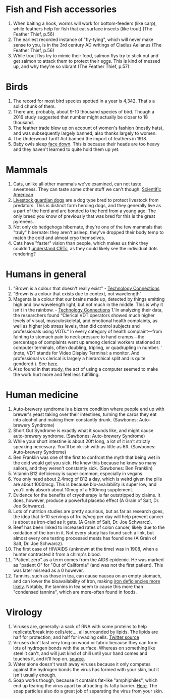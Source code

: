 # Fish and Fish accessories
1. When baiting a hook, worms will work for bottom-feeders (like carp), while feathers help for fish that eat surface insects (like trout) (The Feather Thief, p.56)
1. The earliest recorded instance of "fly-tying", which will never make sense to you, is in the 3rd century AD writings of Cladius Aelianus (The Feather Thief, p.56)
1. While trout flys try to mimic their food, salmon flys try to stick out and get salmon to attack them to protect their eggs. This is kind of messed up, and why they're so vibrant (The Feather Thief, p.57)

# Birds
1. The record for most bird species spotted in a year is 4,342. That's a solid chunk of them.
1. There are, probably, about 9-10 thousand species of bird. Though a 2016 study suggested that number might actually be closer to 18 thousand.
1. The feather trade blew up on account of women's fashion (mostly hats), and was subsequently largely banned, also thanks largely to women.
1. The Underwood Tariff Act banned the import of feathers in 1918.
1. Baby owls sleep [face down](https://twitter.com/roook/status/1494691070571069441?s=21). This is because their heads are too heavy and they haven't learned to quite hold them up yet.

# Mammals
1. Cats, unlike all other mammals we've examined, can not taste sweetness. They can taste some other stuff we can't though. [Scientific American](https://www.scientificamerican.com/article/strange-but-true-cats-cannot-taste-sweets/)
1. [Livestock guardian dogs](https://en.wikipedia.org/wiki/Livestock_guardian_dog) are a dog type bred to protect livestock from predators. This is distinct form herding dogs, and they generally live as a part of the herd and are bonded to the herd from a young age. The only breed you know of previously that was bred for this is the great pyrenees.
1. Not only do hedgehogs hibernate, they're one of the few mammals that "truly" hibernate: they aren't asleep, they've dropped their body temp to match the cold and almost cryo themselves.
1. Cats have "faster" vision than people, which makes us think they couldn't [understand CRTs](https://catbeep.com/can-cats-see-tv/), as they could likely see the individual dots rendering?

# Humans in general
1. "Brown is a colour that doesn't really exist" - [Technology Connections](https://www.youtube.com/watch?v=wh4aWZRtTwU&feature=youtu.be)
1. "Brown is a colour that exists due to context, not wavelength"
1. Magenta is a colour that our brains made up, detected by things emitting high and low wavelength light, but not much in the middle. This is why it isn't in the rainbow. - [Technology Connections](https://www.youtube.com/watch?v=wh4aWZRtTwU&feature=youtu.be)
1.'In analyzing their data, the researchers found “Clerical VDT operators showed much higher levels of visual, musculoskeletal, and emotional health complaints, as well as higher job stress levels, than did control subjects and professionals using VDTs.” In every category of health complaint—from fainting to stomach pain to neck pressure to hand cramps—the percentage of complaints went up among clerical workers stationed at computer terminals, often doubling, tripling, or quadrupling in number. ' (note, VDT stands for Video Display Terminal: a monitor. And professional vs clerical is largely a hierarchical split and is quite gendered.). See [here](https://www.vice.com/en/article/y3dda7/how-the-personal-computer-broke-the-human-body).
1. Also found in that study, the act of using a computer seemed to make the work hurt more and feel less fulfilling.

# Human medicine
1. Auto-brewery syndrome is a bizarre condition where people end up with brewer's yeast taking over their intestines, turning the carbs they eat into alcohol and making them constantly drunk. (Sawbones: Auto-brewery Syndrome)
1. Short Gut Syndrome is exactly what it sounds like, and might cause auto-brewery syndrome.  (Sawbones: Auto-brewery Syndrome)
1. While your short intestine is about 20ft long, a lot of it isn't strictly speaking necessary. You'll be ok-ish with as little as 6ft. (Sawbones: Auto-brewery Syndrome)
1. Ben Franklin was one of the first to confront the myth that being wet in the cold would get you sick. He knew this because he knew so many sailors, and they weren't constantly sick. (Sawbones: Ben Franklin)
1. Vitamin B12 deficiency is super common, especially in vegans.
1. You only need about 2.4mcg of B12 a day, which is weird given the pills are about 1000mcg. This is because bio-availability is super low, and you'll only absorb about 10mcg of a 500mcg supplement.
1. Evidence for the benefits of cryotherapy is far outstripped by claims. It does, however, produce a powerful placebo effect (A Grain of Salt, Dr. Joe Schwarcz).
1. Lots of nutrition studies are pretty spurious, but as far as research goes, the idea that 5-10 servings of fruits/veg per day will help prevent cancer is about as iron-clad as it gets. (A Grain of Salt, Dr. Joe Schwarcz).
1. Beef has been linked to increased rates of colon cancer, likely due to the oxidation of the iron in it. Not every study has found such a link, but almost every one testing processed meats has found one (A Grain of Salt, Dr. Joe Schwarcz).
1. The first case of HIV/AIDS (unknown at the time) was in 1908, when a hunter contracted it from a chimp's blood.
1. "Patient zero" as a term comes from the AIDS epidemic. He was marked as "patient O" for "Out of California" (and was not the first patient). This was later misread as a 0 however.
1. Tannins, such as those in tea, can cause nausea on an empty stomach, and can lower the bioavailability of Iron, making [iron deficiencies more likely](https://pubmed.ncbi.nlm.nih.gov/29955693/). Notably, the tannins in tea seem to cause this more than "condensed tannins", which are more-often found in foods.

# Virology
1. Viruses are, generally: a sack of RNA with some proteins to help replicate/break into cells/etc..., all surrounded by lipids. The lipids are half for protection, and half for invading cells. [Twitter source](https://twitter.com/PalliThordarson/status/1236549318439387137)
1. Viruses don't last very long on wood or fabric because they can form lots of hydrogen bonds with the surface. Whereas on something like steel it can't, and will just kind of chill until your hand comes and touches it, and it'll hop on. [source](https://twitter.com/PalliThordarson/status/1236549338320343040).
1. Water alone doesn't wash away viruses because it only competes against the hydrogen bonds the virus has formed with your skin, but it isn't usually enough.
1. Soap works though, because it contains fat-like "amphiphiles", which end up tearing the virus apart by attracting its fatty barrier. [Here](https://twitter.com/PalliThordarson/status/1236553248862957569). The soap particles also do a great job of separating the virus from your skin.
